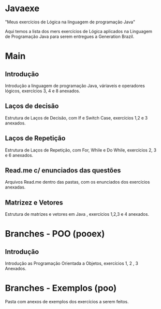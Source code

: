 # Javaexe
"Meus exercícios de Lógica na linguagem de programação Java"

Aqui temos a lista dos mers exercícios de Lógica aplicados na Linguagem de Programação Java para serem entregues a Generation Brazil.


# Main 
## Introdução
Introdução a linguagem de programação Java, váriaveis e operadores lógicos, exercícios 3, 4 e 8 anexados.

## Laços de decisão
Estrutura de Laços de Decisão, com If e Switch Case, exercícios 1,2 e 3 anexados.

## Laços de Repetição
Estrutura de Laços de Repetição, com For, While e Do While, exercícios 2, 3 e 6 anexados.

## Read.me c/ enunciados das questões 
Arquivos Read.me dentro das pastas, com os enunciados dos exercícios anexadas.

## Matrizez e Vetores
Estrutura de matrizes e vetores em Java , exercícios 1,2,3 e 4 anexados.


# Branches - POO (pooex)

##  Introdução
Introdução as Programação Orientada a Objetos, exercícios 1, 2 , 3 Anexados.



# Branches - Exemplos (poo)
Pasta com anexos de exemplos dos exercícios a serem feitos.
